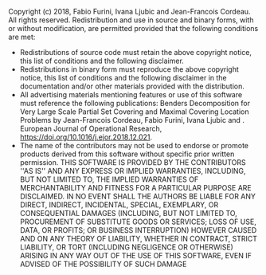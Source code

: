 Copyright (c) 2018, Fabio Furini, Ivana Ljubic and Jean-Francois Cordeau. All rights reserved. Redistribution and use in source and binary forms, with or without modification, are permitted provided that the following conditions are met:

- Redistributions of source code must retain the above copyright notice, this list of conditions and the following disclaimer.
- Redistributions in binary form must reproduce the above copyright notice, this list of conditions and the following disclaimer in the documentation and/or other materials provided with the distribution.
- All advertising materials mentioning features or use of this software must reference the following publications: Benders Decomposition for Very Large Scale Partial Set Covering and Maximal Covering Location Problems by Jean-Francois Cordeau, Fabio Furini, Ivana Ljubic and . European Journal of Operational Research, https://doi.org/10.1016/j.ejor.2018.12.021.
- The name of the contributors may not be used to endorse or promote products derived from this software without specific prior written permission. THIS SOFTWARE IS PROVIDED BY THE CONTRIBUTORS ''AS IS'' AND ANY EXPRESS OR IMPLIED WARRANTIES, INCLUDING, BUT NOT LIMITED TO, THE IMPLIED WARRANTIES OF MERCHANTABILITY AND FITNESS FOR A PARTICULAR PURPOSE ARE DISCLAIMED. IN NO EVENT SHALL THE AUTHORS BE LIABLE FOR ANY DIRECT, INDIRECT, INCIDENTAL, SPECIAL, EXEMPLARY, OR CONSEQUENTIAL DAMAGES (INCLUDING, BUT NOT LIMITED TO, PROCUREMENT OF SUBSTITUTE GOODS OR SERVICES; LOSS OF USE, DATA, OR PROFITS; OR BUSINESS INTERRUPTION) HOWEVER CAUSED AND ON ANY THEORY OF LIABILITY, WHETHER IN CONTRACT, STRICT LIABILITY, OR TORT (INCLUDING NEGLIGENCE OR OTHERWISE) ARISING IN ANY WAY OUT OF THE USE OF THIS SOFTWARE, EVEN IF ADVISED OF THE POSSIBILITY OF SUCH DAMAGE
